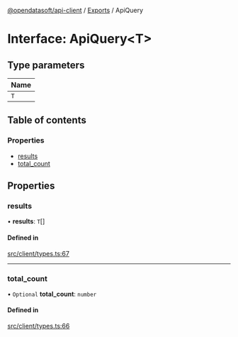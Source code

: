 [@opendatasoft/api-client](../README.md) / [Exports](../modules.md) / ApiQuery

# Interface: ApiQuery<T\>

## Type parameters

| Name |
| :------ |
| `T` |

## Table of contents

### Properties

- [results](ApiQuery.md#results)
- [total\_count](ApiQuery.md#total_count)

## Properties

### results

• **results**: `T`[]

#### Defined in

[src/client/types.ts:67](https://github.com/opendatasoft/ods-dataviz-sdk/blob/b7a8d5d/packages/api-client/src/client/types.ts#L67)

___

### total\_count

• `Optional` **total\_count**: `number`

#### Defined in

[src/client/types.ts:66](https://github.com/opendatasoft/ods-dataviz-sdk/blob/b7a8d5d/packages/api-client/src/client/types.ts#L66)
